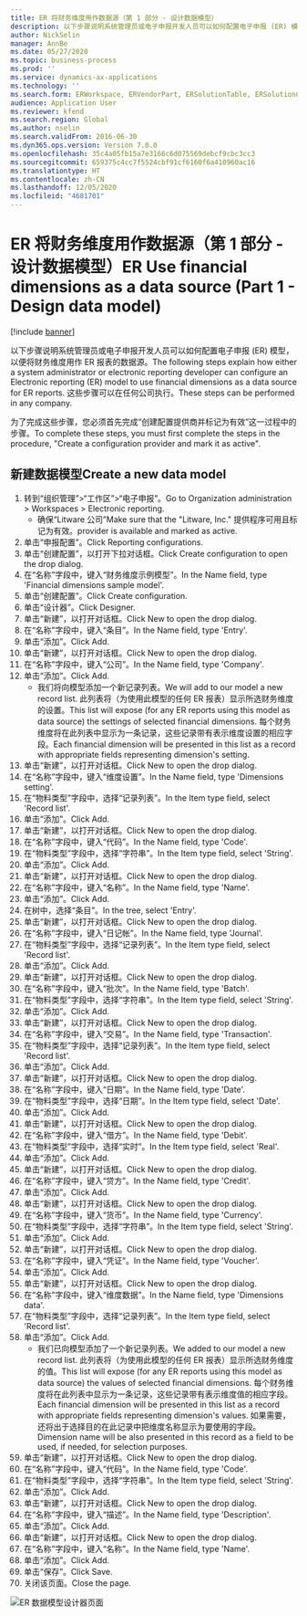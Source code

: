 ```yaml
---
title: ER 将财务维度用作数据源（第 1 部分 - 设计数据模型）
description: 以下步骤说明系统管理员或电子申报开发人员可以如何配置电子申报 (ER) 模型，以便将财务维度用作 ER 报表的数据源。
author: NickSelin
manager: AnnBe
ms.date: 05/27/2020
ms.topic: business-process
ms.prod: ''
ms.service: dynamics-ax-applications
ms.technology: ''
ms.search.form: ERWorkspace, ERVendorPart, ERSolutionTable, ERSolutionCreateDropDialog, ERDataModelDesigner, ERDataModelContentsItemCreationDialog
audience: Application User
ms.reviewer: kfend
ms.search.region: Global
ms.author: nselin
ms.search.validFrom: 2016-06-30
ms.dyn365.ops.version: Version 7.0.0
ms.openlocfilehash: 35c4a05fb15a7e3166c6d075569debcf9cbc3cc3
ms.sourcegitcommit: 659375c4cc7f5524cbf91cf6160f6a410960ac16
ms.translationtype: HT
ms.contentlocale: zh-CN
ms.lasthandoff: 12/05/2020
ms.locfileid: "4681701"
---
```

# <a name="er-use-financial-dimensions-as-a-data-source-part-1---design-data-model"></a><span data-ttu-id="01f35-103">ER 将财务维度用作数据源（第 1 部分 - 设计数据模型）</span><span class="sxs-lookup"><span data-stu-id="01f35-103">ER Use financial dimensions as a data source (Part 1 - Design data model)</span></span>

[!include [banner](../../includes/banner.md)]

<span data-ttu-id="01f35-104">以下步骤说明系统管理员或电子申报开发人员可以如何配置电子申报 (ER) 模型，以便将财务维度用作 ER 报表的数据源。</span><span class="sxs-lookup"><span data-stu-id="01f35-104">The following steps explain how either a system administrator or electronic reporting developer can configure an Electronic reporting (ER) model to use financial dimensions as a data source for ER reports.</span></span> <span data-ttu-id="01f35-105">这些步骤可以在任何公司执行。</span><span class="sxs-lookup"><span data-stu-id="01f35-105">These steps can be performed in any company.</span></span>

<span data-ttu-id="01f35-106">为了完成这些步骤，您必须首先完成“创建配置提供商并标记为有效”这一过程中的步骤。</span><span class="sxs-lookup"><span data-stu-id="01f35-106">To complete these steps, you must first complete the steps in the procedure, "Create a configuration provider and mark it as active".</span></span>


## <a name="create-a-new-data-model"></a><span data-ttu-id="01f35-107">新建数据模型</span><span class="sxs-lookup"><span data-stu-id="01f35-107">Create a new data model</span></span>
1. <span data-ttu-id="01f35-108">转到“组织管理”>“工作区”>“电子申报”。</span><span class="sxs-lookup"><span data-stu-id="01f35-108">Go to Organization administration > Workspaces > Electronic reporting.</span></span>
    * <span data-ttu-id="01f35-109">确保“Litware 公司”</span><span class="sxs-lookup"><span data-stu-id="01f35-109">Make sure that the "Litware, Inc."</span></span> <span data-ttu-id="01f35-110">提供程序可用且标记为有效。</span><span class="sxs-lookup"><span data-stu-id="01f35-110">provider is available and marked as active.</span></span>  
2. <span data-ttu-id="01f35-111">单击“申报配置”。</span><span class="sxs-lookup"><span data-stu-id="01f35-111">Click Reporting configurations.</span></span>
3. <span data-ttu-id="01f35-112">单击“创建配置”，以打开下拉对话框。</span><span class="sxs-lookup"><span data-stu-id="01f35-112">Click Create configuration to open the drop dialog.</span></span>
4. <span data-ttu-id="01f35-113">在“名称”字段中，键入“财务维度示例模型”。</span><span class="sxs-lookup"><span data-stu-id="01f35-113">In the Name field, type 'Financial dimensions sample model'.</span></span>
5. <span data-ttu-id="01f35-114">单击“创建配置”。</span><span class="sxs-lookup"><span data-stu-id="01f35-114">Click Create configuration.</span></span>
6. <span data-ttu-id="01f35-115">单击“设计器”。</span><span class="sxs-lookup"><span data-stu-id="01f35-115">Click Designer.</span></span>
7. <span data-ttu-id="01f35-116">单击“新建”，以打开对话框。</span><span class="sxs-lookup"><span data-stu-id="01f35-116">Click New to open the drop dialog.</span></span>
8. <span data-ttu-id="01f35-117">在“名称”字段中，键入“条目”。</span><span class="sxs-lookup"><span data-stu-id="01f35-117">In the Name field, type 'Entry'.</span></span>
9. <span data-ttu-id="01f35-118">单击“添加”。</span><span class="sxs-lookup"><span data-stu-id="01f35-118">Click Add.</span></span>
10. <span data-ttu-id="01f35-119">单击“新建”，以打开对话框。</span><span class="sxs-lookup"><span data-stu-id="01f35-119">Click New to open the drop dialog.</span></span>
11. <span data-ttu-id="01f35-120">在“名称”字段中，键入“公司”。</span><span class="sxs-lookup"><span data-stu-id="01f35-120">In the Name field, type 'Company'.</span></span>
12. <span data-ttu-id="01f35-121">单击“添加”。</span><span class="sxs-lookup"><span data-stu-id="01f35-121">Click Add.</span></span>
    * <span data-ttu-id="01f35-122">我们将向模型添加一个新记录列表。</span><span class="sxs-lookup"><span data-stu-id="01f35-122">We will add to our model a new record list.</span></span> <span data-ttu-id="01f35-123">此列表将（为使用此模型的任何 ER 报表）显示所选财务维度的设置。</span><span class="sxs-lookup"><span data-stu-id="01f35-123">This list will expose (for any ER reports using this model as data source) the settings of selected financial dimensions.</span></span> <span data-ttu-id="01f35-124">每个财务维度将在此列表中显示为一条记录，这些记录带有表示维度设置的相应字段。</span><span class="sxs-lookup"><span data-stu-id="01f35-124">Each financial dimension will be presented in this list as a record with appropriate fields representing dimension's setting.</span></span>  
13. <span data-ttu-id="01f35-125">单击“新建”，以打开对话框。</span><span class="sxs-lookup"><span data-stu-id="01f35-125">Click New to open the drop dialog.</span></span>
14. <span data-ttu-id="01f35-126">在“名称”字段中，键入“维度设置”。</span><span class="sxs-lookup"><span data-stu-id="01f35-126">In the Name field, type 'Dimensions setting'.</span></span>
15. <span data-ttu-id="01f35-127">在“物料类型”字段中，选择“记录列表”。</span><span class="sxs-lookup"><span data-stu-id="01f35-127">In the Item type field, select 'Record list'.</span></span>
16. <span data-ttu-id="01f35-128">单击“添加”。</span><span class="sxs-lookup"><span data-stu-id="01f35-128">Click Add.</span></span>
17. <span data-ttu-id="01f35-129">单击“新建”，以打开对话框。</span><span class="sxs-lookup"><span data-stu-id="01f35-129">Click New to open the drop dialog.</span></span>
18. <span data-ttu-id="01f35-130">在“名称”字段中，键入“代码”。</span><span class="sxs-lookup"><span data-stu-id="01f35-130">In the Name field, type 'Code'.</span></span>
19. <span data-ttu-id="01f35-131">在“物料类型”字段中，选择“字符串”。</span><span class="sxs-lookup"><span data-stu-id="01f35-131">In the Item type field, select 'String'.</span></span>
20. <span data-ttu-id="01f35-132">单击“添加”。</span><span class="sxs-lookup"><span data-stu-id="01f35-132">Click Add.</span></span>
21. <span data-ttu-id="01f35-133">单击“新建”，以打开对话框。</span><span class="sxs-lookup"><span data-stu-id="01f35-133">Click New to open the drop dialog.</span></span>
22. <span data-ttu-id="01f35-134">在“名称”字段中，键入“名称”。</span><span class="sxs-lookup"><span data-stu-id="01f35-134">In the Name field, type 'Name'.</span></span>
23. <span data-ttu-id="01f35-135">单击“添加”。</span><span class="sxs-lookup"><span data-stu-id="01f35-135">Click Add.</span></span>
24. <span data-ttu-id="01f35-136">在树中，选择“条目”。</span><span class="sxs-lookup"><span data-stu-id="01f35-136">In the tree, select 'Entry'.</span></span>
25. <span data-ttu-id="01f35-137">单击“新建”，以打开对话框。</span><span class="sxs-lookup"><span data-stu-id="01f35-137">Click New to open the drop dialog.</span></span>
26. <span data-ttu-id="01f35-138">在“名称”字段中，键入“日记帐”。</span><span class="sxs-lookup"><span data-stu-id="01f35-138">In the Name field, type 'Journal'.</span></span>
27. <span data-ttu-id="01f35-139">在“物料类型”字段中，选择“记录列表”。</span><span class="sxs-lookup"><span data-stu-id="01f35-139">In the Item type field, select 'Record list'.</span></span>
28. <span data-ttu-id="01f35-140">单击“添加”。</span><span class="sxs-lookup"><span data-stu-id="01f35-140">Click Add.</span></span>
29. <span data-ttu-id="01f35-141">单击“新建”，以打开对话框。</span><span class="sxs-lookup"><span data-stu-id="01f35-141">Click New to open the drop dialog.</span></span>
30. <span data-ttu-id="01f35-142">在“名称”字段中，键入“批次”。</span><span class="sxs-lookup"><span data-stu-id="01f35-142">In the Name field, type 'Batch'.</span></span>
31. <span data-ttu-id="01f35-143">在“物料类型”字段中，选择“字符串”。</span><span class="sxs-lookup"><span data-stu-id="01f35-143">In the Item type field, select 'String'.</span></span>
32. <span data-ttu-id="01f35-144">单击“添加”。</span><span class="sxs-lookup"><span data-stu-id="01f35-144">Click Add.</span></span>
33. <span data-ttu-id="01f35-145">单击“新建”，以打开对话框。</span><span class="sxs-lookup"><span data-stu-id="01f35-145">Click New to open the drop dialog.</span></span>
34. <span data-ttu-id="01f35-146">在“名称”字段中，键入“交易”。</span><span class="sxs-lookup"><span data-stu-id="01f35-146">In the Name field, type 'Transaction'.</span></span>
35. <span data-ttu-id="01f35-147">在“物料类型”字段中，选择“记录列表”。</span><span class="sxs-lookup"><span data-stu-id="01f35-147">In the Item type field, select 'Record list'.</span></span>
36. <span data-ttu-id="01f35-148">单击“添加”。</span><span class="sxs-lookup"><span data-stu-id="01f35-148">Click Add.</span></span>
37. <span data-ttu-id="01f35-149">单击“新建”，以打开对话框。</span><span class="sxs-lookup"><span data-stu-id="01f35-149">Click New to open the drop dialog.</span></span>
38. <span data-ttu-id="01f35-150">在“名称”字段中，键入“日期”。</span><span class="sxs-lookup"><span data-stu-id="01f35-150">In the Name field, type 'Date'.</span></span>
39. <span data-ttu-id="01f35-151">在“物料类型”字段中，选择“日期”。</span><span class="sxs-lookup"><span data-stu-id="01f35-151">In the Item type field, select 'Date'.</span></span>
40. <span data-ttu-id="01f35-152">单击“添加”。</span><span class="sxs-lookup"><span data-stu-id="01f35-152">Click Add.</span></span>
41. <span data-ttu-id="01f35-153">单击“新建”，以打开对话框。</span><span class="sxs-lookup"><span data-stu-id="01f35-153">Click New to open the drop dialog.</span></span>
42. <span data-ttu-id="01f35-154">在“名称”字段中，键入“借方”。</span><span class="sxs-lookup"><span data-stu-id="01f35-154">In the Name field, type 'Debit'.</span></span>
43. <span data-ttu-id="01f35-155">在“物料类型”字段中，选择“实时”。</span><span class="sxs-lookup"><span data-stu-id="01f35-155">In the Item type field, select 'Real'.</span></span>
44. <span data-ttu-id="01f35-156">单击“添加”。</span><span class="sxs-lookup"><span data-stu-id="01f35-156">Click Add.</span></span>
45. <span data-ttu-id="01f35-157">单击“新建”，以打开对话框。</span><span class="sxs-lookup"><span data-stu-id="01f35-157">Click New to open the drop dialog.</span></span>
46. <span data-ttu-id="01f35-158">在“名称”字段中，键入“贷方”。</span><span class="sxs-lookup"><span data-stu-id="01f35-158">In the Name field, type 'Credit'.</span></span>
47. <span data-ttu-id="01f35-159">单击“添加”。</span><span class="sxs-lookup"><span data-stu-id="01f35-159">Click Add.</span></span>
48. <span data-ttu-id="01f35-160">单击“新建”，以打开对话框。</span><span class="sxs-lookup"><span data-stu-id="01f35-160">Click New to open the drop dialog.</span></span>
49. <span data-ttu-id="01f35-161">在“名称”字段中，键入“货币”。</span><span class="sxs-lookup"><span data-stu-id="01f35-161">In the Name field, type 'Currency'.</span></span>
50. <span data-ttu-id="01f35-162">在“物料类型”字段中，选择“字符串”。</span><span class="sxs-lookup"><span data-stu-id="01f35-162">In the Item type field, select 'String'.</span></span>
51. <span data-ttu-id="01f35-163">单击“添加”。</span><span class="sxs-lookup"><span data-stu-id="01f35-163">Click Add.</span></span>
52. <span data-ttu-id="01f35-164">单击“新建”，以打开对话框。</span><span class="sxs-lookup"><span data-stu-id="01f35-164">Click New to open the drop dialog.</span></span>
53. <span data-ttu-id="01f35-165">在“名称”字段中，键入“凭证”。</span><span class="sxs-lookup"><span data-stu-id="01f35-165">In the Name field, type 'Voucher'.</span></span>
54. <span data-ttu-id="01f35-166">单击“添加”。</span><span class="sxs-lookup"><span data-stu-id="01f35-166">Click Add.</span></span>
55. <span data-ttu-id="01f35-167">单击“新建”，以打开对话框。</span><span class="sxs-lookup"><span data-stu-id="01f35-167">Click New to open the drop dialog.</span></span>
56. <span data-ttu-id="01f35-168">在“名称”字段中，键入“维度数据”。</span><span class="sxs-lookup"><span data-stu-id="01f35-168">In the Name field, type 'Dimensions data'.</span></span>
57. <span data-ttu-id="01f35-169">在“物料类型”字段中，选择“记录列表”。</span><span class="sxs-lookup"><span data-stu-id="01f35-169">In the Item type field, select 'Record list'.</span></span>
58. <span data-ttu-id="01f35-170">单击“添加”。</span><span class="sxs-lookup"><span data-stu-id="01f35-170">Click Add.</span></span>
    * <span data-ttu-id="01f35-171">我们已向模型添加了一个新记录列表。</span><span class="sxs-lookup"><span data-stu-id="01f35-171">We added to our model a new record list.</span></span> <span data-ttu-id="01f35-172">此列表将（为使用此模型的任何 ER 报表）显示所选财务维度的值。</span><span class="sxs-lookup"><span data-stu-id="01f35-172">This list will expose (for any ER reports using this model as data source) the values of selected financial dimensions.</span></span> <span data-ttu-id="01f35-173">每个财务维度将在此列表中显示为一条记录，这些记录带有表示维度值的相应字段。</span><span class="sxs-lookup"><span data-stu-id="01f35-173">Each financial dimension will be presented in this list as a record with appropriate fields representing dimension's values.</span></span> <span data-ttu-id="01f35-174">如果需要，还将出于选择目的在此记录中把维度名称显示为要使用的字段。</span><span class="sxs-lookup"><span data-stu-id="01f35-174">Dimension name will be also presented in this record as a field to be used, if needed, for selection purposes.</span></span>  
59. <span data-ttu-id="01f35-175">单击“新建”，以打开对话框。</span><span class="sxs-lookup"><span data-stu-id="01f35-175">Click New to open the drop dialog.</span></span>
60. <span data-ttu-id="01f35-176">在“名称”字段中，键入“代码”。</span><span class="sxs-lookup"><span data-stu-id="01f35-176">In the Name field, type 'Code'.</span></span>
61. <span data-ttu-id="01f35-177">在“物料类型”字段中，选择“字符串”。</span><span class="sxs-lookup"><span data-stu-id="01f35-177">In the Item type field, select 'String'.</span></span>
62. <span data-ttu-id="01f35-178">单击“添加”。</span><span class="sxs-lookup"><span data-stu-id="01f35-178">Click Add.</span></span>
63. <span data-ttu-id="01f35-179">单击“新建”，以打开对话框。</span><span class="sxs-lookup"><span data-stu-id="01f35-179">Click New to open the drop dialog.</span></span>
64. <span data-ttu-id="01f35-180">在“名称”字段中，键入“描述”。</span><span class="sxs-lookup"><span data-stu-id="01f35-180">In the Name field, type 'Description'.</span></span>
65. <span data-ttu-id="01f35-181">单击“添加”。</span><span class="sxs-lookup"><span data-stu-id="01f35-181">Click Add.</span></span>
66. <span data-ttu-id="01f35-182">单击“新建”，以打开对话框。</span><span class="sxs-lookup"><span data-stu-id="01f35-182">Click New to open the drop dialog.</span></span>
67. <span data-ttu-id="01f35-183">在“名称”字段中，键入“名称”。</span><span class="sxs-lookup"><span data-stu-id="01f35-183">In the Name field, type 'Name'.</span></span>
68. <span data-ttu-id="01f35-184">单击“添加”。</span><span class="sxs-lookup"><span data-stu-id="01f35-184">Click Add.</span></span>
69. <span data-ttu-id="01f35-185">单击“保存”。</span><span class="sxs-lookup"><span data-stu-id="01f35-185">Click Save.</span></span>
70. <span data-ttu-id="01f35-186">关闭该页面。</span><span class="sxs-lookup"><span data-stu-id="01f35-186">Close the page.</span></span>

![ER 数据模型设计器页面](../media/er-financial-dimensions-guides-data-model.png)

